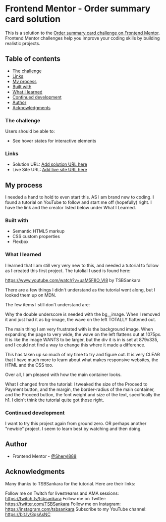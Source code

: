 # Frontend Mentor - Order summary card solution

This is a solution to the [Order summary card challenge on Frontend Mentor](https://www.frontendmentor.io/challenges/order-summary-component-QlPmajDUj). Frontend Mentor challenges help you improve your coding skills by building realistic projects. 

## Table of contents

  - [The challenge](#the-challenge)
  - [Links](#links)
  - [My process](#my-process)
  - [Built with](#built-with)
  - [What I learned](#what-i-learned)
  - [Continued development](#continued-development)
  - [Author](#author)
  - [Acknowledgments](#acknowledgments)

### The challenge

Users should be able to:

- See hover states for interactive elements


### Links

- Solution URL: [Add solution URL here](https://your-solution-url.com)
- Live Site URL: [Add live site URL here](https://sheryl888.github.io/FM001-Order-Summary-Component/)


## My process
I needed a hand to hold to even start this. AS I am brand new to coding. I found a tutorial on YouTube to follow and start me off (hopefully) right. I have the link and the creator listed below under What I Learned.

### Built with

- Semantic HTML5 markup
- CSS custom properties
- Flexbox

### What I learned

I learned that I am still very very new to this, and needed a tutorial to follow as I created this first project. The tutolial I used is found here:

https://www.youtube.com/watch?v=uaM5F8O_VI8 by TSBSankara

There are a few things I didn't understand as the tutorial went along, but I looked them up on MDN. 

The few items I still don't understand are:

Why the double underscore is needed with the bg__image.
When I removed it and just had it as bg-image, the wave on the left TOTALLY flattened out.

The main thing I am very frustrated with is the background image. When expanding the page to very wide, the wave on the left flattens out at 1075px. It is like the image WANTS to be larger, but the div it is in is set at 879x335, and I could not find a way to change this where it made a difference. 

This has taken up so much of my time to try and figure out. It is very CLEAR that I have much more to learn about what makes responsive websites, the HTML and the CSS too. 

Over all, I am pleased with how the main container looks.

What I changed from the tutorial:
I tweaked the size of the Proceed to Payment button, and the margin, the border-radius of the main container, and the Proceed button, the font weight and size of the text, specifically the h1. I didn't think the tutorial quite got those right.

### Continued development

I want to try this project again from ground zero. OR perhaps another "newbie" project. I seem to learn best by watching and then doing. 

## Author

- Frontend Mentor - [@Sheryl888](https://www.frontendmentor.io/profile/Sheryl888)

## Acknowledgments

Many thanks to TSBSankara for the tutorial. Here are their links:

Follow me on Twitch for livestreams and AMA sessions: https://twitch.tv/tsbsankara
Follow me on Twitter: https://twitter.com/TSBSankara
Follow me on Instagram: https://instagram.com/tsbsankara
Subscribe to my YouTube channel: https://bit.ly/3qsAsNC

